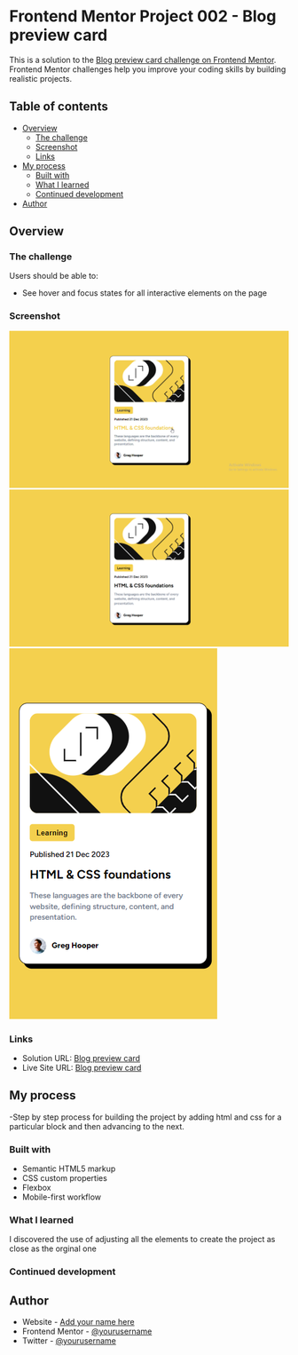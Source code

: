 # Frontend Mentor Project 002 - Blog preview card

This is a solution to the [Blog preview card challenge on Frontend Mentor](https://www.frontendmentor.io/challenges/blog-preview-card-ckPaj01IcS). Frontend Mentor challenges help you improve your coding skills by building realistic projects.

## Table of contents

- [Overview](#overview)
  - [The challenge](#the-challenge)
  - [Screenshot](#screenshot)
  - [Links](#links)
- [My process](#my-process)
  - [Built with](#built-with)
  - [What I learned](#what-i-learned)
  - [Continued development](#continued-development)
- [Author](#author)

## Overview

### The challenge

Users should be able to:

- See hover and focus states for all interactive elements on the page

### Screenshot

![active](completed/active_status.png)
![desktop](completed/desktop.png)
![mobile](completed/mobile.png)

### Links

- Solution URL: [Blog preview card](https://your-solution-url.com)
- Live Site URL: [Blog preview card](https://your-live-site-url.com)

## My process

-Step by step process for building the project by adding html and css for a particular block and then advancing to the next.

### Built with

- Semantic HTML5 markup
- CSS custom properties
- Flexbox
- Mobile-first workflow

### What I learned

I discovered the use of adjusting all the elements to create the project as close as the orginal one

### Continued development

## Author

- Website - [Add your name here](https://www.your-site.com)
- Frontend Mentor - [@yourusername](https://www.frontendmentor.io/profile/yourusername)
- Twitter - [@yourusername](https://www.twitter.com/yourusername)
